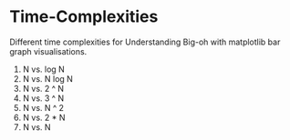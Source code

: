 # Time-Complexities

Different time complexities for Understanding Big-oh with matplotlib bar graph visualisations.

1.  N    vs.    log N
2.  N    vs.    N log N
3.  N    vs.    2 ^ N
4.  N    vs.    3 ^ N
5.  N    vs.    N ^ 2
6.  N    vs.    2 * N
7.  N    vs.    N
